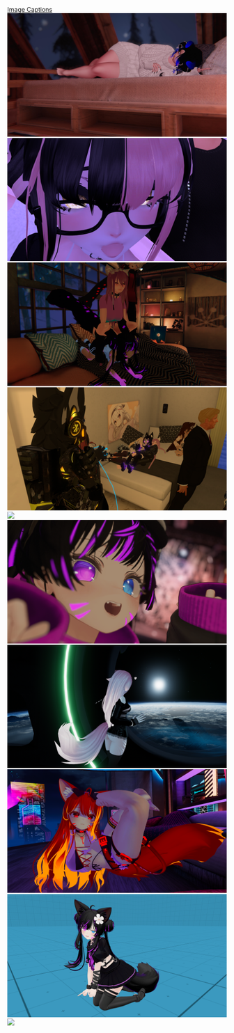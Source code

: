 <html>
<head><title>VRChat Remote Image Loading Assets</title></head>
<body>
    <a href="captions.csv">Image Captions</a>
    <img src="1.png" />
    <img src="2.png" />
    <img src="3.png" />
    <img src="4.png" />
    <img src="5.png" />
    <img src="6.png" />
    <img src="7.png" />
    <img src="8.png" />
    <img src="9.png" />
    <img src="10.png" />
</body>
</html>
